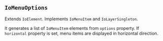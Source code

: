 ## `IoMenuOptions`

Extends `IoElement`. Implements `IoMenuItem` and `IoLayerSingleton`.

It generates a list of `IoMenuItem` elements from `options` property. If `horizontal` property is set, menu items are displayed in horizontal direction.

<io-element-demo element="io-menu-options" properties='{
  "value": "demo:string",
  "selectable": true,
  "searchable": true,
  "search": "",
  "expanded": false,
  "horizontal": false,
  "options": "demo:menuoptions"
}' config='{
  "type:object": ["io-object"]
}'></io-element-demo>